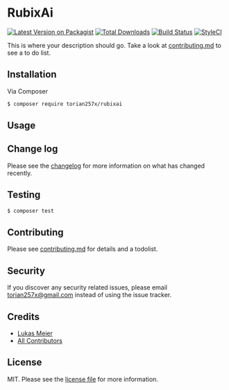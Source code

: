 # RubixAi

[![Latest Version on Packagist][ico-version]][link-packagist]
[![Total Downloads][ico-downloads]][link-downloads]
[![Build Status][ico-travis]][link-travis]
[![StyleCI][ico-styleci]][link-styleci]

This is where your description should go. Take a look at [contributing.md](contributing.md) to see a to do list.

## Installation

Via Composer

``` bash
$ composer require torian257x/rubixai
```

## Usage

## Change log

Please see the [changelog](changelog.md) for more information on what has changed recently.

## Testing

``` bash
$ composer test
```

## Contributing

Please see [contributing.md](contributing.md) for details and a todolist.

## Security

If you discover any security related issues, please email torian257x@gmail.com instead of using the issue tracker.

## Credits

- [Lukas Meier][link-author]
- [All Contributors][link-contributors]

## License

MIT. Please see the [license file](license.md) for more information.

[ico-version]: https://img.shields.io/packagist/v/torian257x/rubixai.svg?style=flat-square
[ico-downloads]: https://img.shields.io/packagist/dt/torian257x/rubixai.svg?style=flat-square
[ico-travis]: https://img.shields.io/travis/torian257x/rubixai/master.svg?style=flat-square
[ico-styleci]: https://styleci.io/repos/12345678/shield

[link-packagist]: https://packagist.org/packages/torian257x/rubixai
[link-downloads]: https://packagist.org/packages/torian257x/rubixai
[link-travis]: https://travis-ci.org/torian257x/rubixai
[link-styleci]: https://styleci.io/repos/12345678
[link-author]: https://github.com/torian257x
[link-contributors]: ../../contributors
